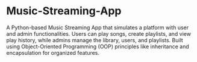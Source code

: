# Music-Streaming-App
A Python-based Music Streaming App that simulates a platform with user and admin functionalities. Users can play songs, create playlists, and view play history, while admins manage the library, users, and playlists. Built using Object-Oriented Programming (OOP) principles like inheritance and encapsulation for organized features.

